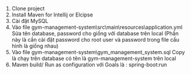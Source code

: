 1. Clone project
2. Install Maven for Intellij or Elcipse
3. Cài đặt MySQL
4. Vào file 
gym-management-system\src\main\resources\application.yml
Sửa tên database, password cho giống với database trên local
(Phần này là cần cài đặt password cho root user và password trong file cấu hình là giống nhau)
5. Vào file gym-management-system\gym_management_system.sql
Copy là chạy trên database có tên là gym-management-system trên local
6. Maven build/ Run as configuration với Goals là : spring-boot:run
